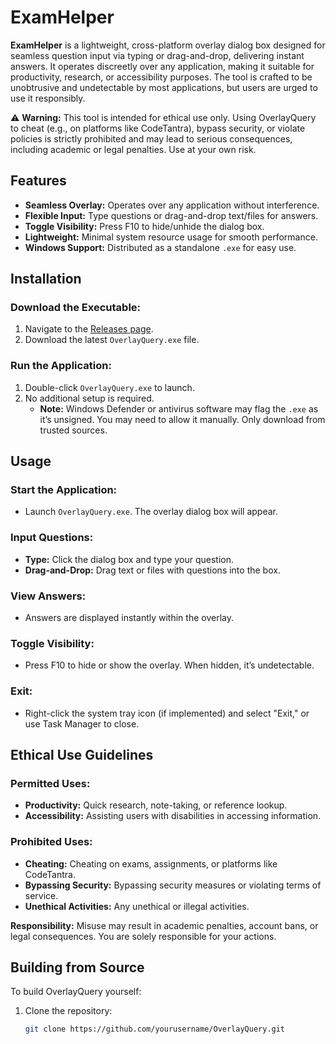 # ExamHelper

**ExamHelper** is a lightweight, cross-platform overlay dialog box designed for seamless question input via typing or drag-and-drop, delivering instant answers. It operates discreetly over any application, making it suitable for productivity, research, or accessibility purposes. The tool is crafted to be unobtrusive and undetectable by most applications, but users are urged to use it responsibly.

⚠️ **Warning:** This tool is intended for ethical use only. Using OverlayQuery to cheat (e.g., on platforms like CodeTantra), bypass security, or violate policies is strictly prohibited and may lead to serious consequences, including academic or legal penalties. Use at your own risk.

## Features

- **Seamless Overlay:** Operates over any application without interference.
- **Flexible Input:** Type questions or drag-and-drop text/files for answers.
- **Toggle Visibility:** Press F10 to hide/unhide the dialog box.
- **Lightweight:** Minimal system resource usage for smooth performance.
- **Windows Support:** Distributed as a standalone `.exe` for easy use.

## Installation

### Download the Executable:
1. Navigate to the [Releases page](https://github.com/yourusername/OverlayQuery/releases).
2. Download the latest `OverlayQuery.exe` file.

### Run the Application:
1. Double-click `OverlayQuery.exe` to launch.
2. No additional setup is required.
   - **Note:** Windows Defender or antivirus software may flag the `.exe` as it’s unsigned. You may need to allow it manually. Only download from trusted sources.

## Usage

### Start the Application:
- Launch `OverlayQuery.exe`. The overlay dialog box will appear.

### Input Questions:
- **Type:** Click the dialog box and type your question.
- **Drag-and-Drop:** Drag text or files with questions into the box.

### View Answers:
- Answers are displayed instantly within the overlay.

### Toggle Visibility:
- Press F10 to hide or show the overlay. When hidden, it’s undetectable.

### Exit:
- Right-click the system tray icon (if implemented) and select "Exit," or use Task Manager to close.

## Ethical Use Guidelines

### Permitted Uses:
- **Productivity:** Quick research, note-taking, or reference lookup.
- **Accessibility:** Assisting users with disabilities in accessing information.

### Prohibited Uses:
- **Cheating:** Cheating on exams, assignments, or platforms like CodeTantra.
- **Bypassing Security:** Bypassing security measures or violating terms of service.
- **Unethical Activities:** Any unethical or illegal activities.

**Responsibility:** Misuse may result in academic penalties, account bans, or legal consequences. You are solely responsible for your actions.

## Building from Source

To build OverlayQuery yourself:

1. Clone the repository:
   ```bash
   git clone https://github.com/yourusername/OverlayQuery.git
